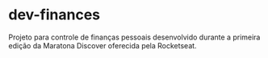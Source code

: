 # dev-finances
 Projeto para controle de finanças pessoais desenvolvido durante a primeira edição da Maratona Discover oferecida pela Rocketseat.
